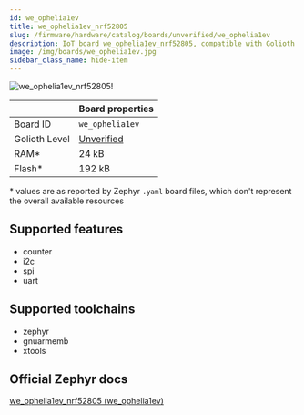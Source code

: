 ```yaml
---
id: we_ophelia1ev
title: we_ophelia1ev_nrf52805
slug: /firmware/hardware/catalog/boards/unverified/we_ophelia1ev
description: IoT board we_ophelia1ev_nrf52805, compatible with Golioth at unverified level.
image: /img/boards/we_ophelia1ev.jpg
sidebar_class_name: hide-item
---
```


[//]: # (This is an auto-generated file, do not edit! Changes to it will be lost upon re-generation)

![we_ophelia1ev_nrf52805!](/img/boards/we_ophelia1ev.jpg "we_ophelia1ev_nrf52805")

|                | Board properties     |
| -------------  | -------------------- |
| Board ID       | `we_ophelia1ev` |
| Golioth Level  | [Unverified](/firmware/hardware#unverified-boards) |
| RAM*           | 24 kB |
| Flash*         | 192 kB |

\* values are as reported by Zephyr `.yaml` board files, which don't represent the overall available resources



## Supported features

* counter
* i2c
* spi
* uart

## Supported toolchains

* zephyr
* gnuarmemb
* xtools

## Official Zephyr docs

[we_ophelia1ev_nrf52805 (we_ophelia1ev)](https://docs.zephyrproject.org/latest/boards/we/ophelia1ev/doc/index.html)
